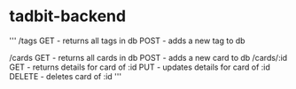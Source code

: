 tadbit-backend
==============

'''
/tags
  GET         - returns all tags in db
  POST        - adds a new tag to db

/cards
  GET         - returns all cards in db
  POST        - adds a new card to db
/cards/:id
  GET         - returns details for card of :id
  PUT         - updates details for card of :id
  DELETE      - deletes card of :id
'''
